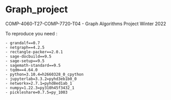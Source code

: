 # Graph_project


COMP-4060-T27-COMP-7720-T04 - Graph Algorithms Project Winter 2022

To reproduce you need :

    - grandalf==0.7
    - netgraph==4.2.5
    - rectangle-packer==2.0.1
    - sage-docbuild==9.5
    - sage-setup==9.5
    - sagemath-standard==9.5
    - tqdm==4.64.0
    - python=3.10.4=h2660328_0_cpython
    - jupyterlab=3.3.2=pyhd3eb1b0_0
    - networkx=2.7.1=pyhd8ed1ab_1
    - numpy=1.22.3=py310h45f3432_1
    - pickleshare=0.7.5=py_1003
